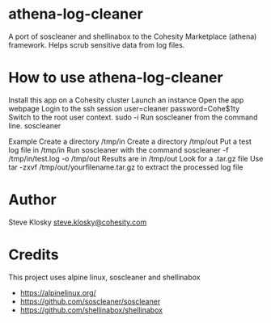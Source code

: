 # athena-log-cleaner
A port of soscleaner and shellinabox to the Cohesity Marketplace (athena) framework.  Helps scrub sensitive data from log files.

# How to use athena-log-cleaner
Install this app on a Cohesity cluster
Launch an instance
Open the app webpage
Login to the ssh session user=cleaner password=Cohe$1ty
Switch to the root user context.  sudo -i
Run soscleaner from the command line.  soscleaner

Example
Create a directory /tmp/in
Create a directory /tmp/out
Put a test log file in /tmp/in
Run soscleaner with the command soscleaner -f /tmp/in/test.log -o /tmp/out
Results are in /tmp/out
Look for a .tar.gz file
Use tar -zxvf /tmp/out/yourfilename.tar.gz to extract the processed log file

# Author
Steve Klosky
steve.klosky@cohesity.com

# Credits
This project uses alpine linux, soscleaner and shellinabox
* https://alpinelinux.org/
* https://github.com/soscleaner/soscleaner
* https://github.com/shellinabox/shellinabox
